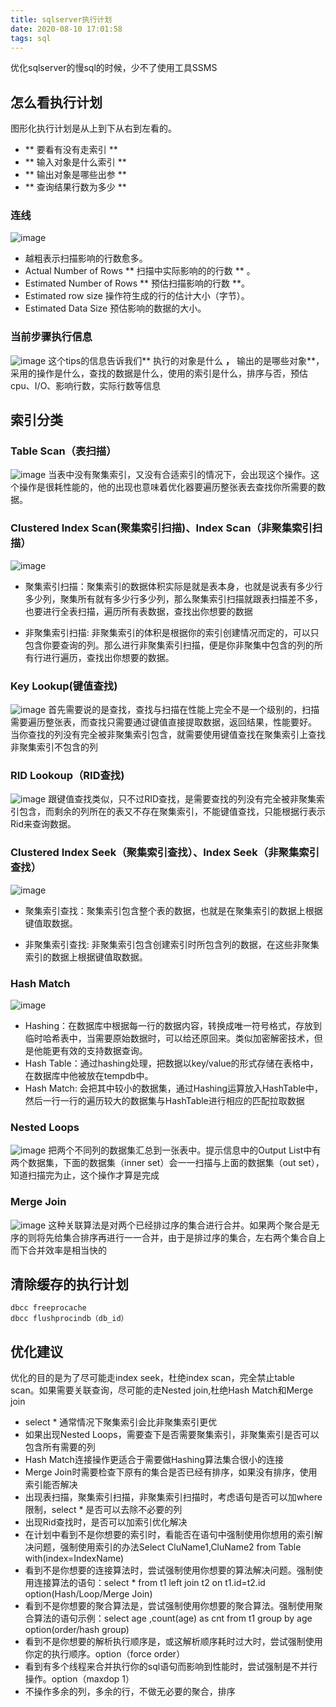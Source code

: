```yaml
---
title: sqlserver执行计划
date: 2020-08-10 17:01:58
tags: sql
---
```

优化sqlserver的慢sql的时候，少不了使用工具SSMS
<!--more-->
## 怎么看执行计划
图形化执行计划是从上到下从右到左看的。
* ** 要看有没有走索引 **
* ** 输入对象是什么索引 ** 
* ** 输出对象是哪些出参 ** 
* ** 查询结果行数为多少 ** 

### 连线
![image](/asset/article/20200810/1.jpg)
* 越粗表示扫描影响的行数愈多。
* Actual Number of Rows  ** 扫描中实际影响的的行数 ** 。
* Estimated Number of Rows ** 预估扫描影响的行数 **。
* Estimated row size 操作符生成的行的估计大小（字节）。
* Estimated Data Size 预估影响的数据的大小。

### 当前步骤执行信息
![image](/asset/article/20200810/2.jpg)
这个tips的信息告诉我们** 执行的对象是什么 **，** 输出的是哪些对象**，采用的操作是什么，查找的数据是什么，使用的索引是什么，排序与否，预估cpu、I/O、影响行数，实际行数等信息

## 索引分类
### Table Scan（表扫描）
![image](/asset/article/20200810/3.jpg)
当表中没有聚集索引，又没有合适索引的情况下，会出现这个操作。这个操作是很耗性能的，他的出现也意味着优化器要遍历整张表去查找你所需要的数据。

### Clustered Index Scan(聚集索引扫描)、Index Scan（非聚集索引扫描）
![image](/asset/article/20200810/4.jpg)
* 聚集索引扫描：聚集索引的数据体积实际是就是表本身，也就是说表有多少行多少列，聚集所有就有多少行多少列，那么聚集索引扫描就跟表扫描差不多，也要进行全表扫描，遍历所有表数据，查找出你想要的数据

* 非聚集索引扫描: 非聚集索引的体积是根据你的索引创建情况而定的，可以只包含你要查询的列。那么进行非聚集索引扫描，便是你非聚集中包含的列的所有行进行遍历，查找出你想要的数据。

### Key Lookup(键值查找)
![image](/asset/article/20200810/5.jpg)
首先需要说的是查找，查找与扫描在性能上完全不是一个级别的，扫描需要遍历整张表，而查找只需要通过键值直接提取数据，返回结果，性能要好。
当你查找的列没有完全被非聚集索引包含，就需要使用键值查找在聚集索引上查找非聚集索引不包含的列

### RID Lookoup（RID查找)
![image](/asset/article/20200810/6.jpg)
跟键值查找类似，只不过RID查找，是需要查找的列没有完全被非聚集索引包含，而剩余的列所在的表又不存在聚集索引，不能键值查找，只能根据行表示Rid来查询数据。

### Clustered Index Seek（聚集索引查找）、Index Seek（非聚集索引查找）
![image](/asset/article/20200810/7.jpg)
* 聚集索引查找：聚集索引包含整个表的数据，也就是在聚集索引的数据上根据键值取数据。

* 非聚集索引查找: 非聚集索引包含创建索引时所包含列的数据，在这些非聚集索引的数据上根据键值取数据。

### Hash Match
![image](/asset/article/20200810/8.jpg)
* Hashing：在数据库中根据每一行的数据内容，转换成唯一符号格式，存放到临时哈希表中，当需要原始数据时，可以给还原回来。类似加密解密技术，但是他能更有效的支持数据查询。
* Hash Table：通过hashing处理，把数据以key/value的形式存储在表格中，在数据库中他被放在tempdb中。
* Hash Match: 会把其中较小的数据集，通过Hashing运算放入HashTable中，然后一行一行的遍历较大的数据集与HashTable进行相应的匹配拉取数据

### Nested Loops
![image](/asset/article/20200810/9.png)
把两个不同列的数据集汇总到一张表中。提示信息中的Output List中有两个数据集，下面的数据集（inner set）会一一扫描与上面的数据集（out 
set），知道扫描完为止，这个操作才算是完成

### Merge Join
![image](/asset/article/20200810/10.png)
这种关联算法是对两个已经排过序的集合进行合并。如果两个聚合是无序的则将先给集合排序再进行一一合并，由于是排过序的集合，左右两个集合自上而下合并效率是相当快的

## 清除缓存的执行计划
```
dbcc freeprocache
dbcc flushprocindb（db_id）
```

## 优化建议
优化的目的是为了尽可能走index seek，杜绝index scan，完全禁止table scan。如果需要关联查询，尽可能的走Nested join,杜绝Hash Match和Merge join
* select * 通常情况下聚集索引会比非聚集索引更优
* 如果出现Nested Loops，需要查下是否需要聚集索引，非聚集索引是否可以包含所有需要的列
* Hash Match连接操作更适合于需要做Hashing算法集合很小的连接
* Merge Join时需要检查下原有的集合是否已经有排序，如果没有排序，使用索引能否解决
* 出现表扫描，聚集索引扫描，非聚集索引扫描时，考虑语句是否可以加where限制，select * 是否可以去除不必要的列
* 出现Rid查找时，是否可以加索引优化解决
* 在计划中看到不是你想要的索引时，看能否在语句中强制使用你想用的索引解决问题，强制使用索引的办法Select CluName1,CluName2 from Table with(index=IndexName)
* 看到不是你想要的连接算法时，尝试强制使用你想要的算法解决问题。强制使用连接算法的语句：select * from t1 left join t2 on t1.id=t2.id option(Hash/Loop/Merge Join)
* 看到不是你想要的聚合算法是，尝试强制使用你想要的聚合算法。强制使用聚合算法的语句示例：select  age ,count(age) as cnt from t1 group by age  option(order/hash group)
* 看到不是你想要的解析执行顺序是，或这解析顺序耗时过大时，尝试强制使用你定的执行顺序。option（force order）
* 看到有多个线程来合并执行你的sql语句而影响到性能时，尝试强制是不并行操作。option（maxdop 1）
* 不操作多余的列，多余的行，不做无必要的聚合，排序